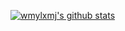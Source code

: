 <!--
**wmylxmj/wmylxmj** is a ✨ _special_ ✨ repository because its `README.md` (this file) appears on your GitHub profile.

Here are some ideas to get you started:

- 🔭 I’m currently working on ...
- 🌱 I’m currently learning ...
- 👯 I’m looking to collaborate on ...
- 🤔 I’m looking for help with ...
- 💬 Ask me about ...
- 📫 How to reach me: ...
- 😄 Pronouns: ...
- ⚡ Fun fact: ...
-->

[![wmylxmj's github stats](https://github-readme-stats.vercel.app/api?username=wmylxmj)](https://github.com/wmylxmj/github-readme-stats)

